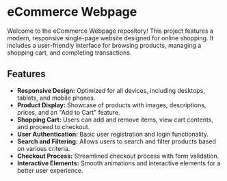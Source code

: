 # eCommerce Webpage

Welcome to the eCommerce Webpage repository! This project features a modern, responsive single-page website designed for online shopping. It includes a user-friendly interface for browsing products, managing a shopping cart, and completing transactions.

## Features

- **Responsive Design:** Optimized for all devices, including desktops, tablets, and mobile phones.
- **Product Display:** Showcase of products with images, descriptions, prices, and an "Add to Cart" feature.
- **Shopping Cart:** Users can add and remove items, view cart contents, and proceed to checkout.
- **User Authentication:** Basic user registration and login functionality.
- **Search and Filtering:** Allows users to search and filter products based on various criteria.
- **Checkout Process:** Streamlined checkout process with form validation.
- **Interactive Elements:** Smooth animations and interactive elements for a better user experience.


